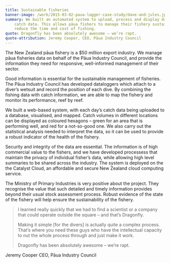 ```yaml
---
title: Sustainable fisheries
banner-image: /work/2015-03-02-paua-logger-case-study/dave-and-jules.jpg
summary: We built an automated system to upload, process and display daily pāua 
    catch data. This allows pāua fishers to manage their fishery sustainably and 
    reduce the time and cost of fishing.
quote: Dragonfly has been absolutely awesome – we’re rapt.
quote-attribution: Jeremy Cooper, CEO, Pāua Industry Council
---
```


The New Zealand pāua fishery is a $50 million export industry. We 
manage pāua fisheries data on behalf of the Pāua Industry Council, and 
provide the information they need for responsive, well-informed management of 
their sector.
<!--more-->

Good information is essential for the sustainable management of fisheries. 
The Pāua Industry Council has developed dataloggers which attach to a diver’s wetsuit and record the position of each dive. 
By combining the fishing data with catch information, we are able to map the fishery and monitor its
performance, reef by reef.

We built a web-based system, with each day’s catch data being uploaded
to a database, visualised, and mapped. Catch volumes in 
different locations can be displayed as coloured hexagons – green for an area that
is performing well, and red for a not-so-good one. We also carry out the statistical
analysis needed to interpret the data, so it can be used to provide
a robust indicator of the health of the fishery.

Security and integrity of the data are essential. The information is of high commercial
value to the fishers, and we have developed processess that maintain the privacy of individual
fisher’s data, while allowing high level summaries to be shared across the industry. The system
is deployed on the the Catalyst Cloud, an 
affordable and secure New Zealand cloud computing service.

The Ministry of Primary Industries is  very positive about the project. They 
recognise the value that such detailed and timely information provides beyond 
their usual stock assessment process. Robust evidence of 
the state of the fishery will help ensure the sustainability of the fishery.

> I learned really quickly that we had to find a scientist or a company that could 
> operate outside the square – and that’s Dragonfly. 
>
> Making it simple [for the divers] is actually quite a complex process. That’s 
> where you need these guys who have the intellectual capacity to nut the 
> whole process through and just make it work.
>
> Dragonfly has been absolutely awesome – we’re rapt.

Jeremy Cooper
CEO, Pāua Industry Council

